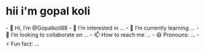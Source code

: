 <h1> hii i'm gopal koli</h1>
- 👋 Hi, I’m @Gopalkoli88
- 👀 I’m interested in ...
- 🌱 I’m currently learning ...
- 💞️ I’m looking to collaborate on ...
- 📫 How to reach me ...
- 😄 Pronouns: ...
- ⚡ Fun fact: ...

<!---
<a href="https://git.io/streak-stats"><img src="https://github-readme-streak-stats.herokuapp.com?user=Gopalkoli88%20&theme=dark" alt="GitHub Streak" /></a>
--->
